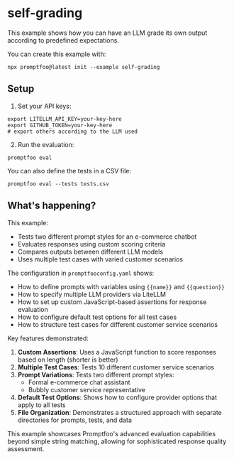 # self-grading

This example shows how you can have an LLM grade its own output according to predefined expectations.

You can create this example with:

```shell
npx promptfoo@latest init --example self-grading
```

## Setup

1. Set your API keys:

```shell
export LITELLM_API_KEY=your-key-here
export GITHUB_TOKEN=your-key-here
# export others according to the LLM used
```

2. Run the evaluation:

```shell
promptfoo eval
```

You can also define the tests in a CSV file:

```shell
promptfoo eval --tests tests.csv
```

## What's happening?

This example:

- Tests two different prompt styles for an e-commerce chatbot
- Evaluates responses using custom scoring criteria
- Compares outputs between different LLM models
- Uses multiple test cases with varied customer scenarios

The configuration in `promptfooconfig.yaml` shows:

- How to define prompts with variables using `{{name}}` and `{{question}}`
- How to specify multiple LLM providers via LiteLLM
- How to set up custom JavaScript-based assertions for response evaluation
- How to configure default test options for all test cases
- How to structure test cases for different customer service scenarios

Key features demonstrated:

1. **Custom Assertions**: Uses a JavaScript function to score responses based on length (shorter is better)
2. **Multiple Test Cases**: Tests 10 different customer service scenarios
3. **Prompt Variations**: Tests two different prompt styles:
   - Formal e-commerce chat assistant
   - Bubbly customer service representative
4. **Default Test Options**: Shows how to configure provider options that apply to all tests
5. **File Organization**: Demonstrates a structured approach with separate directories for prompts, tests, and data

This example showcases Promptfoo's advanced evaluation capabilities beyond simple string matching, allowing for sophisticated response quality assessment.
